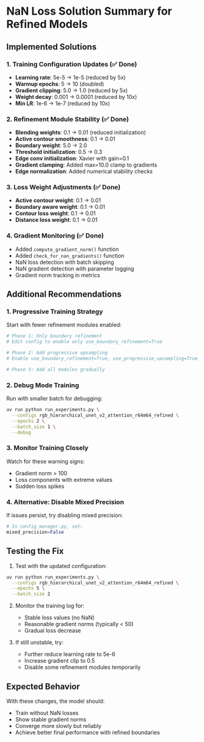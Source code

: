 # NaN Loss Solution Summary for Refined Models

## Implemented Solutions

### 1. Training Configuration Updates (✅ Done)
- **Learning rate**: 5e-5 → 1e-5 (reduced by 5x)
- **Warmup epochs**: 5 → 10 (doubled)
- **Gradient clipping**: 5.0 → 1.0 (reduced by 5x)
- **Weight decay**: 0.001 → 0.0001 (reduced by 10x)
- **Min LR**: 1e-6 → 1e-7 (reduced by 10x)

### 2. Refinement Module Stability (✅ Done)
- **Blending weights**: 0.1 → 0.01 (reduced initialization)
- **Active contour smoothness**: 0.1 → 0.01
- **Boundary weight**: 5.0 → 2.0
- **Threshold initialization**: 0.5 → 0.3
- **Edge conv initialization**: Xavier with gain=0.1
- **Gradient clamping**: Added max=10.0 clamp to gradients
- **Edge normalization**: Added numerical stability checks

### 3. Loss Weight Adjustments (✅ Done)
- **Active contour weight**: 0.1 → 0.01
- **Boundary aware weight**: 0.1 → 0.01
- **Contour loss weight**: 0.1 → 0.01
- **Distance loss weight**: 0.1 → 0.01

### 4. Gradient Monitoring (✅ Done)
- Added `compute_gradient_norm()` function
- Added `check_for_nan_gradients()` function
- NaN loss detection with batch skipping
- NaN gradient detection with parameter logging
- Gradient norm tracking in metrics

## Additional Recommendations

### 1. Progressive Training Strategy
Start with fewer refinement modules enabled:
```bash
# Phase 1: Only boundary refinement
# Edit config to enable only use_boundary_refinement=True

# Phase 2: Add progressive upsampling
# Enable use_boundary_refinement=True, use_progressive_upsampling=True

# Phase 3: Add all modules gradually
```

### 2. Debug Mode Training
Run with smaller batch for debugging:
```bash
uv run python run_experiments.py \
  --configs rgb_hierarchical_unet_v2_attention_r64m64_refined \
  --epochs 2 \
  --batch_size 1 \
  --debug
```

### 3. Monitor Training Closely
Watch for these warning signs:
- Gradient norm > 100
- Loss components with extreme values
- Sudden loss spikes

### 4. Alternative: Disable Mixed Precision
If issues persist, try disabling mixed precision:
```python
# In config_manager.py, set:
mixed_precision=False
```

## Testing the Fix

1. Test with the updated configuration:
```bash
uv run python run_experiments.py \
  --configs rgb_hierarchical_unet_v2_attention_r64m64_refined \
  --epochs 5 \
  --batch_size 2
```

2. Monitor the training log for:
   - Stable loss values (no NaN)
   - Reasonable gradient norms (typically < 50)
   - Gradual loss decrease

3. If still unstable, try:
   - Further reduce learning rate to 5e-6
   - Increase gradient clip to 0.5
   - Disable some refinement modules temporarily

## Expected Behavior
With these changes, the model should:
- Train without NaN losses
- Show stable gradient norms
- Converge more slowly but reliably
- Achieve better final performance with refined boundaries